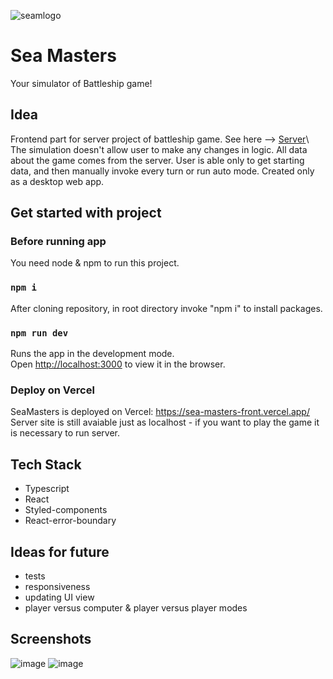 ![seamlogo](https://user-images.githubusercontent.com/92270179/171294175-deb0c4fc-ef5f-45f2-a5d8-5db461ffa62c.png)

# Sea Masters

Your simulator of Battleship game!

## Idea

Frontend part for server project of battleship game. See here --> [Server](https://github.com/MonikaKrella/SeaMasters-Battleship.)\
The simulation doesn't allow user to make any changes in logic. All data about the game comes from the server.
User is able only to get starting data, and then manually invoke every turn or run auto mode.
Created only as a desktop web app. 

## Get started with project

### Before running app
You need node & npm to run this project.

### `npm i`
After cloning repository, in root directory invoke "npm i" to install packages.

### `npm run dev`
Runs the app in the development mode.\
Open [http://localhost:3000](http://localhost:3000) to view it in the browser.

### Deploy on Vercel
SeaMasters is deployed on Vercel: https://sea-masters-front.vercel.app/ \
Server site is still avaiable just as localhost - if you want to play the game it is necessary to run server.

## Tech Stack
 - Typescript
 - React
 - Styled-components
 - React-error-boundary

## Ideas for future
 - tests
 - responsiveness
 - updating UI view
 - player versus computer & player versus player modes

## Screenshots
![image](https://user-images.githubusercontent.com/92270179/171494586-2c097079-23e1-4905-a8c7-65410b660ad7.png)
![image](https://user-images.githubusercontent.com/92270179/171491627-d4d695c2-c145-4ccd-a36d-646e93758940.png)

